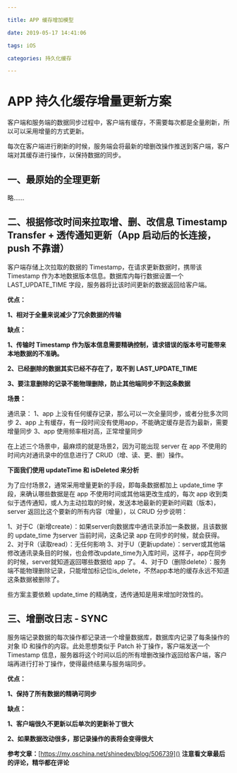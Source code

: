 ```yaml
---

title: APP 缓存增加模型

date: 2019-05-17 14:41:06

tags: iOS

categories: 持久化缓存

---
```



# APP 持久化缓存增量更新方案

客户端和服务端的数据同步过程中，客户端有缓存，不需要每次都是全量刷新，所以可以采用增量的方式更新。

每次在客户端进行刷新的时候，服务端会将最新的增删改操作推送到客户端，客户端对其缓存进行操作，以保持数据的同步。

## 一、最原始的全理更新

略......

## 二、根据修改时间来拉取增、删、改信息 Timestamp Transfer + 透传通知更新（App 启动后的长连接，push 不靠谱）


客户端存储上次拉取的数据的 Timestamp，在请求更新数据时，携带该 Timestamp 作为本地数据版本信息。数据库内每行数据设置一个 LAST_UPDATE_TIME 字段，服务器将比该时间更新的数据返回给客户端。

**优点：**

**1、相对于全量来说减少了冗余数据的传输**

**缺点：**

**1、传输时 Timestamp 作为版本信息需要精确控制，请求错误的版本号可能带来本地数据的不准确。**

**2、已经删除的数据其实已经不存在了，取不到 LAST_UPDATE_TIME**

**3、要注意删除的记录不能物理删除，防止其他端同步不到这条数据**

**场景：**

通讯录：
1、app 上没有任何缓存记录，那么可以一次全量同步，或者分批多次同步
2、app 上有缓存，有一段时间没有使用app，不能确定缓存是否为最新，需要增量同步
3、app 使用频率相对高，正常增量同步

在上述三个场景中，最麻烦的就是场景2，因为可能出现 server 在 app 不使用的时间内对通讯录中的信息进行了 CRUD（增、读、更、删）操作。

**下面我们使用 updateTime 和 isDeleted 来分析**

为了应付场景2，通常采用增量更新的手段，即每条数据都加上 update_time 字段，来确认哪些数据是在 app 不使用时间或其他端更改生成的，每次 app 收到类似于透传通知，或人为主动拉取的时候，发送本地最新的更新时间戳（版本)，server 返回比这个要新的所有内容（增量），以 CRUD 分步说明：

1、对于C（新增create）：如果server向数据库中通讯录添加一条数据，且该数据的 update_time 为server 当前时间，这条记录 app 在同步的时候，就会获得。
2、对于R（读取read）：无任何影响
3、对于U（更新update）：server或其他端修改通讯录条目的时候，也会修改update_time为入库时间，这样子，app在同步的时候，server就知道返回哪些数据给 app 了。
4、对于D（删除delete）：服务端不能物理删除记录，只能增加标记位is_delete，不然app本地的缓存永远不知道这条数据被删除了。

些方案主要依赖 update_time 的精确度，透传通知是用来增加时效性的。

## 三、增删改日志 - SYNC

服务端记录数据的每次操作都记录进一个增量数据库，数据库内记录了每条操作的对象 ID 和操作的内容。此处思想类似于 Patch 补丁操作，客户端发送一个 Timestamp 信息，服务器将这个时间以后的所有增删改操作返回给客户端，客户端再进行打补丁操作，使得最终结果与服务端同步。

**优点：**

**1、保持了所有数据的精确可同步**

**缺点：**

**1、客户端很久不更新以后单次的更新补丁很大**

**2、如果数据改动很多，那记录操作的表将会变得很大**


**参考文章：**[https://my.oschina.net/shinedev/blog/506739]() **注意看文章最后的评论，精华都在评论**